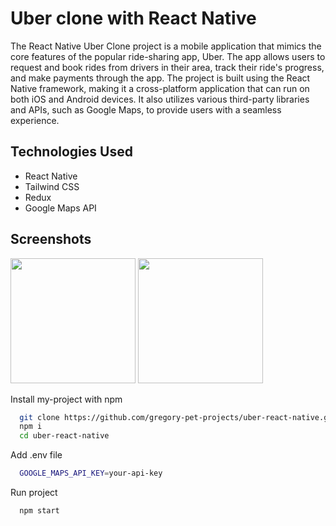 # Uber clone with React Native
The React Native Uber Clone project is a mobile application that mimics the core features of the popular ride-sharing app, Uber. The app allows users to request and book rides from drivers in their area, track their ride's progress, and make payments through the app. The project is built using the React Native framework, making it a cross-platform application that can run on both iOS and Android devices. It also utilizes various third-party libraries and APIs, such as Google Maps, to provide users with a seamless experience.

## Technologies Used
- React Native
- Tailwind CSS
- Redux
- Google Maps API

## Screenshots
<div align="left">
    <img src="https://firebasestorage.googleapis.com/v0/b/pet-projects-db.appspot.com/o/Portfolio%20previews%2Fuber%2FScreenshot%202023-04-21%20at%2015.19.48.png?alt=media&token=725ca650-0504-4b21-8bf7-c6012ae8d098" width="200px"</img> 
     <img src="https://firebasestorage.googleapis.com/v0/b/pet-projects-db.appspot.com/o/Portfolio%20previews%2Fuber%2FScreenshot%202023-04-21%20at%2015.20.06.png?alt=media&token=46d4611d-ac8f-40a1-aed6-953bcdb7e6a4" width="200px"</img> 
</div>

Install my-project with npm

```bash
  git clone https://github.com/gregory-pet-projects/uber-react-native.git
  npm i
  cd uber-react-native
```

Add .env file
```bash
  GOOGLE_MAPS_API_KEY=your-api-key
```
Run project
```bash
  npm start
```
